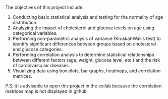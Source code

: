 

The objectives of this project include:

1. Conducting basic statistical analysis and testing for the normality of age distribution.
2. Analyzing the impact of cholesterol and glucose levels on age using categorical variables.
3. Performing non-parametric analysis of variance (Kruskal-Wallis test) to identify significant differences between groups based on cholesterol and glucose categories.
5. Performing correlation analysis to determine statistical relationships between different factors (age, weight, glucose level, etc.) and the risk of cardiovascular diseases.
6. Visualizing data using box plots, bar graphs, heatmaps, and correlation matrices.

P.S. it is advisable to open this project in the collab because the correlation matrices map is not displayed in github
